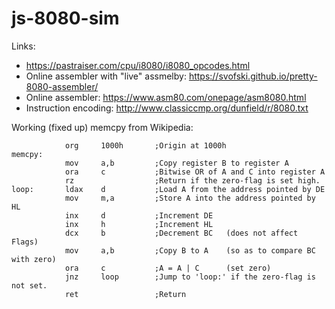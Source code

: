# js-8080-sim

Links:

* https://pastraiser.com/cpu/i8080/i8080_opcodes.html
* Online assembler with "live" assmelby:
  https://svofski.github.io/pretty-8080-assembler/
* Online assembler: https://www.asm80.com/onepage/asm8080.html 
* Instruction encoding: http://www.classiccmp.org/dunfield/r/8080.txt

Working (fixed up) memcpy from Wikipedia:

```
            org     1000h       ;Origin at 1000h
memcpy:     
            mov     a,b         ;Copy register B to register A
            ora     c           ;Bitwise OR of A and C into register A
            rz                  ;Return if the zero-flag is set high.
loop:       ldax    d           ;Load A from the address pointed by DE
            mov     m,a         ;Store A into the address pointed by HL
            inx     d           ;Increment DE
            inx     h           ;Increment HL
            dcx     b           ;Decrement BC   (does not affect Flags)
            mov     a,b         ;Copy B to A    (so as to compare BC with zero)
            ora     c           ;A = A | C      (set zero)
            jnz     loop        ;Jump to 'loop:' if the zero-flag is not set.   
            ret                 ;Return
```
